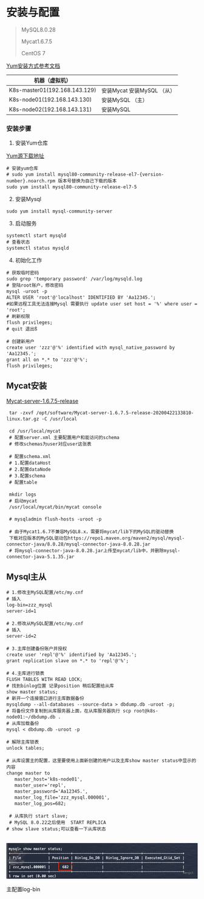 # 安装与配置

> MySQL8.0.28
>
> Mycat1.6.7.5
>
> CentOS 7

[Yum安装方式参考文档](https://dev.mysql.com/doc/refman/8.0/en/linux-installation-yum-repo.html)



| 机器（虚拟机）                |                            |
| ----------------------------- | -------------------------- |
| K8s-master01(192.168.143.129) | 安装Mycat 安装MySQL （从） |
| K8s-node01(192.168.143.130)   | 安装MySQL （主）           |
| K8s-node02(192.168.143.131)   | 安装MySQL                  |



### 安装步骤

1. 安装Yum仓库

[Yum源下载地址](https://dev.mysql.com/get/mysql80-community-release-el7-5.noarch.rpm)

``` shell
# 安装yum仓库
# sudo yum install mysql80-community-release-el7-{version-number}.noarch.rpm 版本号替换为自己下载的版本
sudo yum install mysql80-community-release-el7-5
```

2. 安装Mysql

```shell
sudo yum install mysql-community-server
```

3. 启动服务

```shell
systemctl start mysqld
# 查看状态
systemctl status mysqld
```

4. 初始化工作

```shell
# 获取临时密码
sudo grep 'temporary password' /var/log/mysqld.log
# 登陆root账户，修改密码
mysql -uroot -p
ALTER USER 'root'@'localhost' IDENTIFIED BY 'Aa12345.';
#如果远程工具无法连接Mysql 需要执行 update user set host = '%' where user = 'root';
# 刷新权限
flush privileges;
# quit 退出ß

# 创建新用户
create user 'zzz'@'%' identified with mysql_native_password by 'Aa12345.';
grant all on *.* to 'zzz'@'%';
flush privileges;
```



## Mycat安装

[Mycat-server-1.6.7.5-release](https://github.com/MyCATApache/Mycat-Server/releases/download/Mycat-server-1675-release/Mycat-server-1.6.7.5-release-20200422133810-linux.tar.gz)

```shell
 tar -zxvf /opt/software/Mycat-server-1.6.7.5-release-20200422133810-linux.tar.gz -C /usr/local
 
 cd /usr/local/mycat
 # 配置server.xml 主要配置用户和能访问的schema
 # 修改schemas为user对应user这张表
 
 # 配置schema.xml
 # 1.配置dataHost
 # 2.配置dataNode
 # 3.配置schema
 # 配置table
 
 mkdir logs
 # 启动mycat
 /usr/local/mycat/bin/mycat console
 
 # mysqladmin flush-hosts -uroot -p
 
 # 由于Mycat1.6.7不兼容MySQL8.x，需要将mycat/lib下的MySQL的驱动替换
 下载对应版本的MySQL驱动包https://repo1.maven.org/maven2/mysql/mysql-connector-java/8.0.28/mysql-connector-java-8.0.28.jar
 # 将mysql-connector-java-8.0.28.jar上传至mycat/lib中，并删除mysql-connector-java-5.1.35.jar
```



## Mysql主从

```shell
# 1.修改主MySQL配置/etc/my.cnf
# 插入
log-bin=zzz_mysql
server-id=1

# 2.修改从MySQL配置/etc/my.cnf
# 插入
server-id=2

# 3.主库创建备份账户并授权
create user 'repl'@'%' identified by 'Aa12345.';
grant replication slave on *.* to 'repl'@'%';

# 4.主库进行锁表
FLUSH TABLES WITH READ LOCK;
# 找到binlog位置 记录position 稍后配置给从库
show master status;
# 新开一个连接窗口进行主库数据备份
mysqldump --all-databases --source-data > dbdump.db -uroot -p;
# 将备份文件复制到从库服务器上面，在从库服务器执行 scp root@k8s-node01:~/dbdump.db .
# 从库加载备份
mysql < dbdump.db -uroot -p

# 解除主库锁表
unlock tables;

# 从库设置主的配置，这里要使用上面新创建的用户以及主库show master status中显示的内容
change master to
   master_host='k8s-node01',
   master_user='repl',
   master_password='Aa12345.',
   master_log_file='zzz_mysql.000001',
   master_log_pos=682;
   
 # 从库执行 start slave;
 # MySQL 8.0.22之后使用  START REPLICA 
# show slave status;可以查看一下从库状态


```



![image-20220210145247667](images/img_5.png)

主配置log-bin

